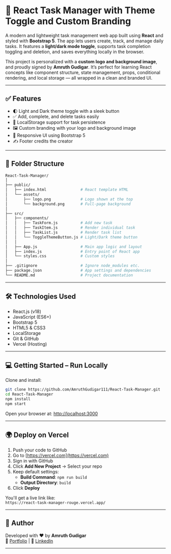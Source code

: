 # 📝 React Task Manager with Theme Toggle and Custom Branding

A modern and lightweight task management web app built using **React** and styled with **Bootstrap 5**.
The app lets users create, track, and manage daily tasks. It features a **light/dark mode toggle**, supports task completion toggling and deletion, and saves everything locally in the browser.

This project is personalized with a **custom logo and background image**, and proudly signed by **Amruth Gudigar**.
It’s perfect for learning React concepts like component structure, state management, props, conditional rendering, and local storage — all wrapped in a clean and branded UI.

---

## ✅ Features

- 🌓 Light and Dark theme toggle with a sleek button
- ✅ Add, complete, and delete tasks easily
- 💾 LocalStorage support for task persistence
- 🖼️ Custom branding with your logo and background image
- 📱 Responsive UI using Bootstrap 5
- ✍️ Footer credits the creator

---

## 📁 Folder Structure

```bash
React-Task-Manager/
│
├── public/
│   ├── index.html               # React template HTML
│   └── assets/
│       ├── logo.png             # Logo shown at the top
│       └── background.png       # Full-page background
│
├── src/
│   ├── components/
│   │   ├── TaskForm.js          # Add new task
│   │   ├── TaskItem.js          # Render individual task
│   │   ├── TaskList.js          # Render task list
│   │   └── ToggleThemeButton.js # Light/Dark theme button
│   │
│   ├── App.js                   # Main app logic and layout
│   ├── index.js                 # Entry point of React app
│   └── styles.css               # Custom styles
│
├── .gitignore                   # Ignore node_modules etc.
├── package.json                 # App settings and dependencies
└── README.md                    # Project documentation
```

---

## 🛠️ Technologies Used

- React.js (v18)
- JavaScript (ES6+)
- Bootstrap 5
- HTML5 & CSS3
- LocalStorage
- Git & GitHub
- Vercel (Hosting)

---

## 💻 Getting Started – Run Locally

Clone and install:

```bash
git clone https://github.com/AmruthGudigar111/React-Task-Manager.git
cd React-Task-Manager
npm install
npm start
```

Open your browser at: [http://localhost:3000](http://localhost:3000)

---

## 🌍 Deploy on Vercel

1. Push your code to GitHub
2. Go to [https://vercel.com](https://vercel.com)
3. Sign in with GitHub
4. Click **Add New Project** → Select your repo
5. Keep default settings:
   - **Build Command**: `npm run build`
   - **Output Directory**: `build`
6. Click **Deploy**

You'll get a live link like:  
`https://react-task-manager-rouge.vercel.app/`

---

## 🙋 Author

Developed with ❤️ by  **Amruth Gudigar**  
🔗 [Portfolio](https://amruthgudigar111.github.io/Portfolio/) | 💼 [LinkedIn](https://www.linkedin.com/in/amruth-gudigar/)

---